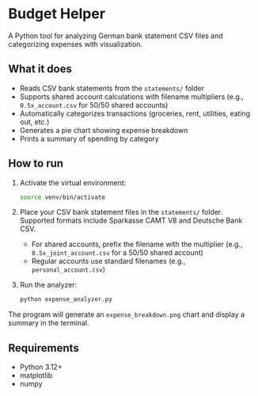 # Budget Helper

A Python tool for analyzing German bank statement CSV files and categorizing expenses with visualization.

## What it does

- Reads CSV bank statements from the `statements/` folder
- Supports shared account calculations with filename multipliers (e.g., `0.5x_account.csv` for 50/50 shared accounts)
- Automatically categorizes transactions (groceries, rent, utilities, eating out, etc.)
- Generates a pie chart showing expense breakdown
- Prints a summary of spending by category

## How to run

1. Activate the virtual environment:
   ```bash
   source venv/bin/activate
   ```

2. Place your CSV bank statement files in the `statements/` folder. Supported formats include Sparkasse CAMT V8 and Deutsche Bank CSV.
   - For shared accounts, prefix the filename with the multiplier (e.g., `0.5x_joint_account.csv` for a 50/50 shared account)
   - Regular accounts use standard filenames (e.g., `personal_account.csv`)

3. Run the analyzer:
   ```bash
   python expense_analyzer.py
   ```

The program will generate an `expense_breakdown.png` chart and display a summary in the terminal.

## Requirements

- Python 3.12+
- matplotlib
- numpy
